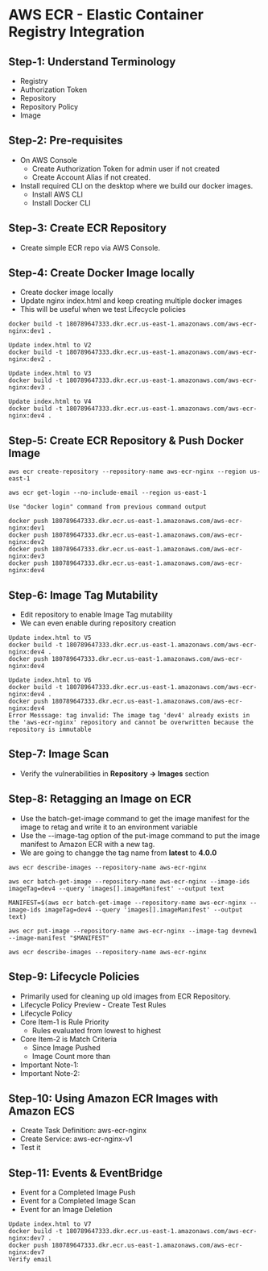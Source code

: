 # AWS ECR - Elastic Container Registry Integration

## Step-1: Understand Terminology
- Registry
- Authorization Token
- Repository
- Repository Policy
- Image

## Step-2: Pre-requisites
- On AWS Console
   - Create Authorization Token for admin user if not created
   - Create Account Alias if not created. 
- Install required CLI on the desktop where we build our docker images.
   - Install AWS CLI 
   - Install Docker CLI 

## Step-3: Create ECR Repository
- Create simple ECR repo via AWS Console.

## Step-4: Create Docker Image locally
- Create docker image locally
- Update nginx index.html and keep creating multiple docker images
- This will be useful when we test Lifecycle policies

```
docker build -t 180789647333.dkr.ecr.us-east-1.amazonaws.com/aws-ecr-nginx:dev1 . 

Update index.html to V2
docker build -t 180789647333.dkr.ecr.us-east-1.amazonaws.com/aws-ecr-nginx:dev2 . 

Update index.html to V3
docker build -t 180789647333.dkr.ecr.us-east-1.amazonaws.com/aws-ecr-nginx:dev3 . 

Update index.html to V4
docker build -t 180789647333.dkr.ecr.us-east-1.amazonaws.com/aws-ecr-nginx:dev4 . 
```

## Step-5: Create ECR Repository & Push Docker Image

```
aws ecr create-repository --repository-name aws-ecr-nginx --region us-east-1

aws ecr get-login --no-include-email --region us-east-1

Use "docker login" command from previous command output

docker push 180789647333.dkr.ecr.us-east-1.amazonaws.com/aws-ecr-nginx:dev1
docker push 180789647333.dkr.ecr.us-east-1.amazonaws.com/aws-ecr-nginx:dev2
docker push 180789647333.dkr.ecr.us-east-1.amazonaws.com/aws-ecr-nginx:dev3
docker push 180789647333.dkr.ecr.us-east-1.amazonaws.com/aws-ecr-nginx:dev4
```

## Step-6: Image Tag Mutability
 - Edit repository to enable Image Tag mutability
 - We can even enable during repository creation
```
Update index.html to V5
docker build -t 180789647333.dkr.ecr.us-east-1.amazonaws.com/aws-ecr-nginx:dev4 . 
docker push 180789647333.dkr.ecr.us-east-1.amazonaws.com/aws-ecr-nginx:dev4

Update index.html to V6
docker build -t 180789647333.dkr.ecr.us-east-1.amazonaws.com/aws-ecr-nginx:dev4 . 
docker push 180789647333.dkr.ecr.us-east-1.amazonaws.com/aws-ecr-nginx:dev4
Error Messsage: tag invalid: The image tag 'dev4' already exists in the 'aws-ecr-nginx' repository and cannot be overwritten because the repository is immutable
```

## Step-7: Image Scan 
 - Verify the vulnerabilities in **Repository -> Images** section


## Step-8: Retagging an Image on ECR
- Use the batch-get-image command to get the image manifest for the image to retag and write it to an environment variable
- Use the --image-tag option of the put-image command to put the image manifest to Amazon ECR with a new tag. 
- We are going to changge the tag name from **latest** to **4.0.0**

```
aws ecr describe-images --repository-name aws-ecr-nginx

aws ecr batch-get-image --repository-name aws-ecr-nginx --image-ids imageTag=dev4 --query 'images[].imageManifest' --output text

MANIFEST=$(aws ecr batch-get-image --repository-name aws-ecr-nginx --image-ids imageTag=dev4 --query 'images[].imageManifest' --output text)

aws ecr put-image --repository-name aws-ecr-nginx --image-tag devnew1 --image-manifest "$MANIFEST"

aws ecr describe-images --repository-name aws-ecr-nginx
```

## Step-9: Lifecycle Policies
- Primarily used for cleaning up old images from ECR Repository.
- Lifecycle Policy Preview - Create Test Rules
- Lifecycle Policy
- Core Item-1 is Rule Priority
   - Rules evaluated from lowest to highest
- Core Item-2 is Match Criteria 
   - Since Image Pushed
   - Image Count more than 
- Important Note-1: 
- Important Note-2: 

## Step-10: Using Amazon ECR Images with Amazon ECS
- Create Task Definition: aws-ecr-nginx
- Create Service: aws-ecr-nginx-v1
- Test it

## Step-11: Events & EventBridge
- Event for a Completed Image Push
- Event for a Completed Image Scan
- Event for an Image Deletion
```
Update index.html to V7
docker build -t 180789647333.dkr.ecr.us-east-1.amazonaws.com/aws-ecr-nginx:dev7 . 
docker push 180789647333.dkr.ecr.us-east-1.amazonaws.com/aws-ecr-nginx:dev7
Verify email
```

